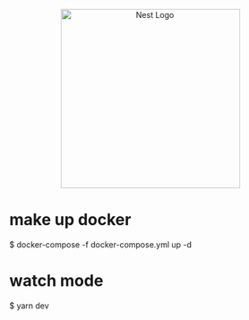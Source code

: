 <p align="center">
  <a href="http://nestjs.com/" target="blank"><img src="https://nestjs.com/img/logo_text.svg" width="320" alt="Nest Logo" /></a>
</p>

# make up docker

$ docker-compose -f docker-compose.yml up -d

# watch mode

$ yarn dev
